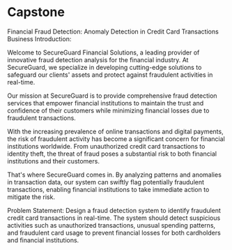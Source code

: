 # Capstone
Financial Fraud Detection: Anomaly Detection in Credit Card Transactions
Business Introduction:

Welcome to SecureGuard Financial Solutions, a leading provider of innovative fraud detection analysis for the financial industry. 
At SecureGuard, we specialize in developing cutting-edge solutions to safeguard our clients' assets and protect against fraudulent activities in real-time.

Our mission at SecureGuard is to provide comprehensive fraud detection services that empower financial institutions to maintain the trust and confidence of 
their customers while minimizing financial losses due to fraudulent transactions.

With the increasing prevalence of online transactions and digital payments, the risk of fraudulent activity has become a significant concern for financial 
institutions worldwide. From unauthorized credit card transactions to identity theft, the threat of fraud poses a substantial risk to both financial institutions 
and their customers.

That's where SecureGuard comes in. By analyzing patterns and anomalies in transaction data, our system can swiftly flag potentially fraudulent transactions, 
enabling financial institutions to take immediate action to mitigate the risk.

Problem Statement:
Design a fraud detection system to identify fraudulent credit card transactions in real-time. The system should detect suspicious activities such as unauthorized 
transactions, unusual spending patterns, and fraudulent card usage to prevent financial losses for both cardholders and financial institutions.

